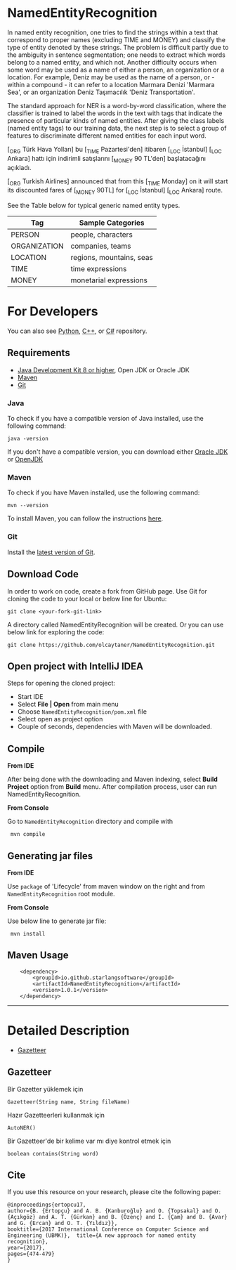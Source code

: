 # NamedEntityRecognition

In named entity recognition, one tries to find the strings within a text that correspond to proper names (excluding TIME and MONEY) and classify the type of entity denoted by these strings. The problem is difficult partly due to the ambiguity in sentence segmentation; one needs to extract which words belong to a named entity, and which not. Another difficulty occurs when some word may be used as a name of either a person, an organization or a location. For example, Deniz may be used as the name of a person, or - within a compound - it can refer to a location Marmara Denizi 'Marmara Sea', or an organization Deniz Taşımacılık 'Deniz Transportation'.

The standard approach for NER is a word-by-word classification, where the classifier is trained to label the words in the text with tags that indicate the presence of particular kinds of named entities. After giving the class labels (named entity tags) to our training data, the next step is to select a group of features to discriminate different named entities for each input word.

[<sub>ORG</sub> Türk Hava Yolları] bu [<sub>TIME</sub> Pazartesi'den] itibaren [<sub>LOC</sub> İstanbul] [<sub>LOC</sub> Ankara] hattı için indirimli satışlarını [<sub>MONEY</sub> 90 TL'den] başlatacağını açıkladı.

[<sub>ORG</sub> Turkish Airlines] announced that from this [<sub>TIME</sub> Monday] on it will start its discounted fares of [<sub>MONEY</sub> 90TL] for [<sub>LOC</sub> İstanbul] [<sub>LOC</sub> Ankara] route.

See the Table below for typical generic named entity types.

|Tag|Sample Categories|
|---|---|
|PERSON|people, characters|
|ORGANIZATION|companies, teams|
|LOCATION|regions, mountains, seas|
|TIME|time expressions|
|MONEY|monetarial expressions|

For Developers
============
You can also see [Python](https://github.com/starlangsoftware/TurkishNamedEntityRecognition-Py), [C++](https://github.com/starlangsoftware/TurkishNamedEntityRecognition-CPP), or [C#](https://github.com/starlangsoftware/TurkishNamedEntityRecognition-CS) repository.

## Requirements

* [Java Development Kit 8 or higher](#java), Open JDK or Oracle JDK
* [Maven](#maven)
* [Git](#git)

### Java 

To check if you have a compatible version of Java installed, use the following command:

    java -version
    
If you don't have a compatible version, you can download either [Oracle JDK](https://www.oracle.com/technetwork/java/javase/downloads/jdk8-downloads-2133151.html) or [OpenJDK](https://openjdk.java.net/install/)    

### Maven
To check if you have Maven installed, use the following command:

    mvn --version
    
To install Maven, you can follow the instructions [here](https://maven.apache.org/install.html).      

### Git

Install the [latest version of Git](https://git-scm.com/book/en/v2/Getting-Started-Installing-Git).

## Download Code

In order to work on code, create a fork from GitHub page. 
Use Git for cloning the code to your local or below line for Ubuntu:

	git clone <your-fork-git-link>

A directory called NamedEntityRecognition will be created. Or you can use below link for exploring the code:

	git clone https://github.com/olcaytaner/NamedEntityRecognition.git

## Open project with IntelliJ IDEA

Steps for opening the cloned project:

* Start IDE
* Select **File | Open** from main menu
* Choose `NamedEntityRecognition/pom.xml` file
* Select open as project option
* Couple of seconds, dependencies with Maven will be downloaded. 


## Compile

**From IDE**

After being done with the downloading and Maven indexing, select **Build Project** option from **Build** menu. After compilation process, user can run NamedEntityRecognition.

**From Console**

Go to `NamedEntityRecognition` directory and compile with 

     mvn compile 

## Generating jar files

**From IDE**

Use `package` of 'Lifecycle' from maven window on the right and from `NamedEntityRecognition` root module.

**From Console**

Use below line to generate jar file:

     mvn install

## Maven Usage

        <dependency>
            <groupId>io.github.starlangsoftware</groupId>
            <artifactId>NamedEntityRecognition</artifactId>
            <version>1.0.1</version>
        </dependency>

------------------------------------------------

Detailed Description
============
+ [Gazetteer](#gazetteer)

## Gazetteer

Bir Gazetter yüklemek için

	Gazetteer(String name, String fileName)

Hazır Gazetteerleri kullanmak için

	AutoNER()

Bir Gazetteer'de bir kelime var mı diye kontrol etmek için

	boolean contains(String word)

## Cite
If you use this resource on your research, please cite the following paper: 

```
@inproceedings{ertopcu17,  
author={B. {Ertopçu} and A. B. {Kanburoğlu} and O. {Topsakal} and O. {Açıkgöz} and A. T. {Gürkan} and B. {Özenç} and İ. {Çam} and B. {Avar} and G. {Ercan} and O. T. {Yıldız}},  
booktitle={2017 International Conference on Computer Science and Engineering (UBMK)},  title={A new approach for named entity recognition},   
year={2017},  
pages={474-479}
}
